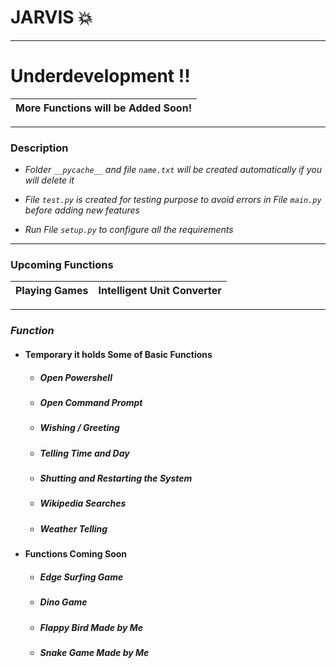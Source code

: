 # JARVIS :boom: 
- - -
# Underdevelopment !!
More Functions will be Added Soon!|
|--|

- - -
### Description 

- *Folder `__pycache__` and file `name.txt` will be created automatically if you will delete it*

- *File `test.py` is created for testing purpose to avoid errors in File `main.py` before adding new features*
- *Run File `setup.py` to configure all the requirements*
- - -
### Upcoming Functions
|Playing Games |Intelligent Unit Converter|
|--|--|
- - -
### *Function*
  - #### Temporary it holds Some of Basic Functions 
     - ##### Open Powershell 
     - ##### Open Command Prompt 
     - ##### Wishing / Greeting
     - ##### Telling Time and Day 
     - ##### Shutting and Restarting the System
     - ##### Wikipedia Searches
     - ##### Weather Telling 

  - #### Functions Coming Soon
    - ##### Edge Surfing Game 
    - ##### Dino Game 
    - ##### Flappy Bird Made by Me 
    - ##### Snake Game Made by Me

